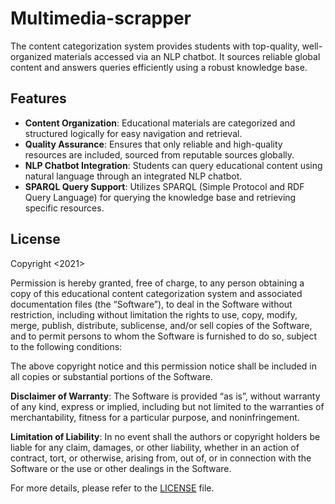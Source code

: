# Multimedia-scrapper
 The content categorization system provides students with top-quality, well-organized materials accessed via an NLP chatbot. It sources reliable global content and answers queries efficiently using a robust knowledge base.
## Features
- **Content Organization**: Educational materials are categorized and structured logically for easy navigation and retrieval.
- **Quality Assurance**: Ensures that only reliable and high-quality resources are included, sourced from reputable sources globally.
- **NLP Chatbot Integration**: Students can query educational content using natural language through an integrated NLP chatbot.
- **SPARQL Query Support**: Utilizes SPARQL (Simple Protocol and RDF Query Language) for querying the knowledge base and retrieving specific resources.
## License

Copyright <2021><Aakash>

Permission is hereby granted, free of charge, to any person obtaining a copy of this educational content categorization system and associated documentation files (the “Software”), to deal in the Software without restriction, including without limitation the rights to use, copy, modify, merge, publish, distribute, sublicense, and/or sell copies of the Software, and to permit persons to whom the Software is furnished to do so, subject to the following conditions:

The above copyright notice and this permission notice shall be included in all copies or substantial portions of the Software.

**Disclaimer of Warranty**: The Software is provided “as is”, without warranty of any kind, express or implied, including but not limited to the warranties of merchantability, fitness for a particular purpose, and noninfringement. 

**Limitation of Liability**: In no event shall the authors or copyright holders be liable for any claim, damages, or other liability, whether in an action of contract, tort, or otherwise, arising from, out of, or in connection with the Software or the use or other dealings in the Software.

For more details, please refer to the [LICENSE](LICENSE) file.
